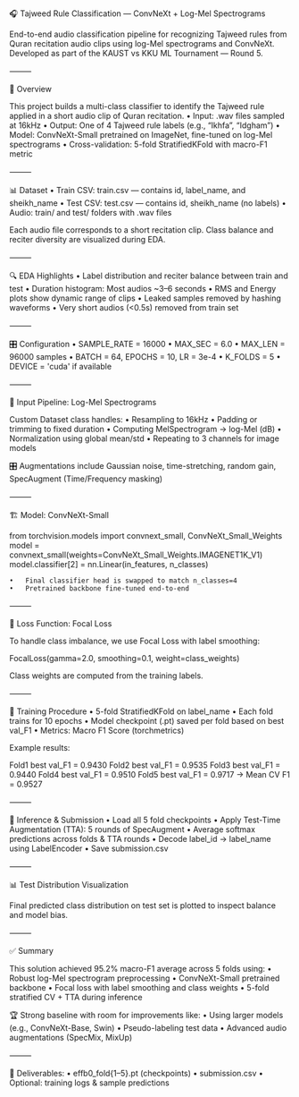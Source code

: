 🎧 Tajweed Rule Classification — ConvNeXt + Log-Mel Spectrograms

End-to-end audio classification pipeline for recognizing Tajweed rules from Quran recitation audio clips using log-Mel spectrograms and ConvNeXt. Developed as part of the KAUST vs KKU ML Tournament — Round 5.

⸻

📘 Overview

This project builds a multi-class classifier to identify the Tajweed rule applied in a short audio clip of Quran recitation.
	•	Input: .wav files sampled at 16kHz
	•	Output: One of 4 Tajweed rule labels (e.g., “Ikhfa”, “Idgham”)
	•	Model: ConvNeXt-Small pretrained on ImageNet, fine-tuned on log-Mel spectrograms
	•	Cross-validation: 5-fold StratifiedKFold with macro-F1 metric

⸻

📊 Dataset
	•	Train CSV: train.csv — contains id, label_name, and sheikh_name
	•	Test CSV: test.csv — contains id, sheikh_name (no labels)
	•	Audio: train/ and test/ folders with .wav files

Each audio file corresponds to a short recitation clip. Class balance and reciter diversity are visualized during EDA.

⸻

🔍 EDA Highlights
	•	Label distribution and reciter balance between train and test
	•	Duration histogram: Most audios ~3–6 seconds
	•	RMS and Energy plots show dynamic range of clips
	•	Leaked samples removed by hashing waveforms
	•	Very short audios (<0.5s) removed from train set

⸻

🎛️ Configuration
	•	SAMPLE_RATE = 16000
	•	MAX_SEC = 6.0
	•	MAX_LEN = 96000 samples
	•	BATCH = 64, EPOCHS = 10, LR = 3e-4
	•	K_FOLDS = 5
	•	DEVICE = 'cuda' if available

⸻

🧪 Input Pipeline: Log-Mel Spectrograms

Custom Dataset class handles:
	•	Resampling to 16kHz
	•	Padding or trimming to fixed duration
	•	Computing MelSpectrogram → log-Mel (dB)
	•	Normalization using global mean/std
	•	Repeating to 3 channels for image models

🎛️ Augmentations include Gaussian noise, time-stretching, random gain, SpecAugment (Time/Frequency masking)

⸻

🏗️ Model: ConvNeXt-Small

from torchvision.models import convnext_small, ConvNeXt_Small_Weights
model = convnext_small(weights=ConvNeXt_Small_Weights.IMAGENET1K_V1)
model.classifier[2] = nn.Linear(in_features, n_classes)

	•	Final classifier head is swapped to match n_classes=4
	•	Pretrained backbone fine-tuned end-to-end

⸻

🧠 Loss Function: Focal Loss

To handle class imbalance, we use Focal Loss with label smoothing:

FocalLoss(gamma=2.0, smoothing=0.1, weight=class_weights)

Class weights are computed from the training labels.

⸻

🔁 Training Procedure
	•	5-fold StratifiedKFold on label_name
	•	Each fold trains for 10 epochs
	•	Model checkpoint (.pt) saved per fold based on best val_F1
	•	Metrics: Macro F1 Score (torchmetrics)

Example results:

Fold1 best val_F1 = 0.9430
Fold2 best val_F1 = 0.9535
Fold3 best val_F1 = 0.9440
Fold4 best val_F1 = 0.9510
Fold5 best val_F1 = 0.9717
→ Mean CV F1 = 0.9527


⸻

🔎 Inference & Submission
	•	Load all 5 fold checkpoints
	•	Apply Test-Time Augmentation (TTA): 5 rounds of SpecAugment
	•	Average softmax predictions across folds & TTA rounds
	•	Decode label_id → label_name using LabelEncoder
	•	Save submission.csv

⸻

📊 Test Distribution Visualization

Final predicted class distribution on test set is plotted to inspect balance and model bias.

⸻

✅ Summary

This solution achieved 95.2% macro-F1 average across 5 folds using:
	•	Robust log-Mel spectrogram preprocessing
	•	ConvNeXt-Small pretrained backbone
	•	Focal loss with label smoothing and class weights
	•	5-fold stratified CV + TTA during inference

🏆 Strong baseline with room for improvements like:
	•	Using larger models (e.g., ConvNeXt-Base, Swin)
	•	Pseudo-labeling test data
	•	Advanced audio augmentations (SpecMix, MixUp)

⸻

📁 Deliverables:
	•	effb0_fold{1–5}.pt (checkpoints)
	•	submission.csv
	•	Optional: training logs & sample predictions
